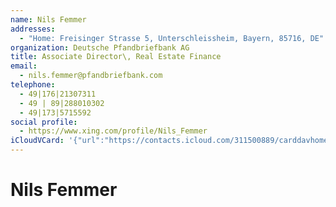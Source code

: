 ```yaml
---
name: Nils Femmer
addresses:
  - "Home: Freisinger Strasse 5, Unterschleissheim, Bayern, 85716, DE"
organization: Deutsche Pfandbriefbank AG
title: Associate Director\, Real Estate Finance
email:
  - nils.femmer@pfandbriefbank.com
telephone:
  - 49|176|21307311
  - 49 | 89|288010302
  - 49|173|5715592
social profile:
  - https://www.xing.com/profile/Nils_Femmer
iCloudVCard: '{"url":"https://contacts.icloud.com/311500889/carddavhome/card/N2Q5ODhkMGMtODU0Ni00ZGZlLTgzNzUtZGNhODdlMGUzY2Mx.vcf","etag":"\"kmfhchc9\"","data":"BEGIN:VCARD\r\nVERSION:3.0\r\nFN:\r\nN:Femmer;Nils;;;\r\nUID:7d988d0c-8546-4dfe-8375-dca87e0e3cc1\r\nADR;TYPE=HOME:;;Freisinger Strasse 5;Unterschleissheim;Bayern;85716;DE;\r\nitem1.X-ABLABEL:Work\r\nitem2.X-ABLABEL:Work\r\nitem3.X-ABLABEL:Work\r\nitem4.X-ABLABEL:Work\r\nitem5.X-ABLABEL:Work\r\nitem0.X-ABLABEL:xing\r\nPRODID:ez-vcard 0.9.13-fc\r\nREV:2025-04-03T22:04:38Z\r\nORG:Deutsche Pfandbriefbank AG;\r\nTITLE:Associate Director\\, Real Estate Finance\r\nEMAIL;TYPE=PREF:nils.femmer@pfandbriefbank.com\r\nPHOTO;VALUE=uri:https://d2ojpxxtu63wzl.cloudfront.net/static/00213f955b4f0b\r\n 5a57825b1b9cc8b097_514163ca177381abad328ac4ea62ab74e512ae068d653f05de70c924\r\n fb7d5ff9\r\nTEL;TYPE=PREF:49|176|21307311\r\nTEL:49 | 89|288010302\r\nTEL:49|173|5715592\r\nitem0.X-SOCIALPROFILE;X-USER=Nils_Femmer:https://www.xing.com/profile/Nils_\r\n Femmer\r\nEND:VCARD"}'
---
```

# Nils Femmer